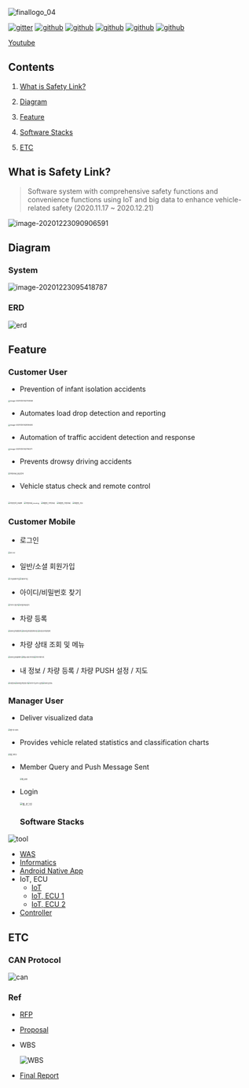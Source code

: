 

![finallogo_04](md-images/finallogo_04.png)

[![gitter](https://img.shields.io/gitter/room/socialDe/SafetyLink)](https://github.com/socialDe/SafetyLink) [![github](https://img.shields.io/github/languages/count/socialDe/SafetyLink)](https://github.com/socialDe/SafetyLink) [![github](https://img.shields.io/github/languages/top/socialDe/SafetyLink)](https://github.com/socialDe/SafetyLink) [![github](https://img.shields.io/github/languages/code-size/socialDe/SafetyLink)](https://github.com/socialDe/SafetyLink) [![github](https://img.shields.io/github/repo-size/socialDe/SafetyLink)](https://github.com/socialDe/SafetyLink) [![github](https://img.shields.io/github/contributors/socialDe/SafetyLink)](https://github.com/socialDe/SafetyLink)

[Youtube](https://youtu.be/ruTkEXwlFHY)





## Contents

1. [What is Safety Link?](#what-is-safety-link?)

2. [Diagram](#diagram)
3. [Feature](#feature)
4. [Software Stacks](#software-stacks)
5. [ETC](#etc)





## What is Safety Link?

> Software system with comprehensive safety functions and convenience functions using IoT and big data to enhance vehicle-related safety (2020.11.17 ~ 2020.12.21)

![image-20201223090906591](md-images/image-20201223090906591.png)





## Diagram

### System

![image-20201223095418787](md-images/image-20201223095418787.png)



### ERD

![erd](md-images/erd.png)





## Feature

### Customer User

- Prevention of infant isolation accidents

<img src="md-images/image-20210120142706946.png" alt="image-20210120142706946" style="zoom: 25%;" />

- Automates load drop detection and reporting

<img src="md-images/image-20210120142836400.png" alt="image-20210120142836400" style="zoom:25%;" />

- Automation of traffic accident detection and response

<img src="md-images/image-20210120142756271.png" alt="image-20210120142756271" style="zoom:25%;" />

- Prevents drowsy driving accidents

<img src="md-images/%EC%B0%A8%EB%9F%89%EC%A1%B0%ED%9A%8C_%EC%A1%B8%EC%9D%8C%EB%B0%A9%EC%A7%80.png" alt="차량조회_졸음방지" style="zoom: 25%;" />

- Vehicle status check and remote control

<img src="md-images/%EC%B0%A8%EB%9F%89%EB%93%B1%EB%A1%9D_%EB%B9%88%ED%99%94%EB%A9%B4.png" alt="차량등록_빈화면" style="zoom: 25%;" />

<img src="md-images/%EC%B0%A8%EB%9F%89%EC%A1%B0%ED%9A%8C_moving.png" alt="차량조회_moving" style="zoom: 25%;" />

<img src="md-images/%ED%83%9C%EB%B8%94%EB%A6%BF_%ED%8A%B8%EB%9F%AD%EC%A1%B0%ED%9A%8C-1611121591792.png" alt="태블릿_트럭조회" style="zoom: 25%;" />

<img src="md-images/%ED%83%9C%EB%B8%94%EB%A6%BF_%EC%B0%A8%EB%9F%89%EC%A1%B0%ED%9A%8C.png" alt="태블릿_차량조회" style="zoom: 25%;" />

<img src="md-images/%ED%83%9C%EB%B8%94%EB%A6%BF_%EC%A7%80%EB%8F%84.png" alt="태블릿_지도" style="zoom: 25%;" />



### Customer Mobile

* 로그인

<img src="md-images/%EB%A1%9C%EA%B7%B8%EC%9D%B8.PNG" alt="로그인" style="zoom: 25%;" />

* 일반/소셜 회원가입

<img src="md-images/%EA%B5%AC%EA%B8%80%ED%9A%8C%EC%9B%90%EA%B0%80%EC%9E%85.PNG" alt="구글회원가입" style="zoom: 25%;" /><img src="md-images/%ED%9A%8C%EC%9B%90%EA%B0%80%EC%9E%85.PNG" alt="회원가입" style="zoom: 25%;" />

* 아이디/비밀번호 찾기

<img src="md-images/%EC%95%84%EC%9D%B4%EB%94%94%EC%B0%BE%EA%B8%B0.PNG" alt="아이디찾기" style="zoom: 25%;" /><img src="md-images/%EB%B9%84%EB%B0%80%EB%B2%88%ED%98%B8%EC%B0%BE%EA%B8%B0.PNG" alt="비밀번호찾기" style="zoom: 25%;" />

* 차량 등록

<img src="md-images/%EB%AA%A8%EB%B0%94%EC%9D%BC%EC%B0%A8%EB%9F%89%EB%93%B1%EB%A1%9D.PNG" alt="모바일차량등록" style="zoom: 25%;" /><img src="md-images/%EB%AA%A8%EB%B0%94%EC%9D%BC%EC%B0%A8%EB%9F%89%EB%93%B1%EB%A1%9D%EC%9D%B8%EC%A6%9D.PNG" alt="모바일차량등록인증" style="zoom: 25%;" /><img src="md-images/%EC%9D%B8%EC%A6%9D%ED%9B%84%EC%B0%A8%EB%9F%89%EB%93%B1%EB%A1%9D.PNG" alt="인증후차량등록" style="zoom: 25%;" />

* 차량 상태 조회 및 메뉴

<img src="md-images/%EB%AA%A8%EB%B0%94%EC%9D%BC%EC%A1%B0%ED%9A%8C%EC%A0%9C%EC%96%B4.PNG" alt="모바일조회제어" style="zoom: 25%;" /><img src="md-images/%EB%A9%94%EB%89%B4%EB%84%A4%EB%B9%84%EA%B2%8C%EC%9D%B4%EC%85%98.PNG" alt="메뉴네비게이션" style="zoom: 25%;" /><img src="md-images/%EB%A7%88%EC%9D%B4%ED%8E%98%EC%9D%B4%EC%A7%80.PNG" alt="마이페이지" style="zoom: 25%;" />

* 내 정보 / 차량 등록 / 차량 PUSH 설정 / 지도

<img src="md-images/%EB%82%B4%EC%A0%95%EB%B3%B4.PNG" alt="내정보" style="zoom: 25%;" /><img src="md-images/%EB%AA%A8%EB%B0%94%EC%9D%BC%EC%B0%A8%EB%9F%89%EC%B6%94%EA%B0%80.PNG" alt="모바일차량추가" style="zoom: 25%;" /><img src="md-images/%EC%95%88%EC%A0%84%EA%B8%B0%EB%8A%A5%ED%91%B8%EC%8B%9C%EC%84%A4%EC%A0%95.PNG" alt="안전기능푸시설정" style="zoom: 25%;" /><img src="md-images/%EB%AA%A8%EB%B0%94%EC%9D%BC%EC%A7%80%EB%8F%84.PNG" alt="모바일지도" style="zoom: 25%;" />



### Manager User

- Deliver visualized data

<img src="md-images/%EC%9B%B9%20%EB%8C%80%EC%8B%9C%EB%B3%B4%EB%93%9C.jpg" alt="웹 대시보드" style="zoom: 25%;" />

- Provides vehicle related statistics and classification charts

<img src="md-images/%EC%9B%B9_%EC%B0%A8%ED%8A%B83.jpg" alt="웹_차트3" style="zoom:25%;" />

- Member Query and Push Message Sent

  <img src="md-images/%EC%9B%B9_%ED%9A%8C%EC%9B%90.jpg" alt="웹_회원" style="zoom:25%;" />

* Login

  <img src="md-images/%EC%9B%B9_%EB%A1%9C%EA%B7%B8%EC%9D%B8.jpg" alt="웹_로그인" style="zoom: 33%;" />

  
  
  
  
  ### Software Stacks

![tool](md-images/tool.png)

- [WAS](WebServer)
- [Informatics](CustomerTablet)
- [Android Native App](CustomerMobile)
- IoT, ECU
  - [IoT](CarHead)
  - [IoT, ECU 1](CarFront)
  - [IoT, ECU 2](CarRear)
- [Controller](Sensors)





## ETC

### CAN Protocol

![can](md-images/can.png)



### Ref

- [RFP](./RFP_SaftyLink.pdf)

- [Proposal](./결과보고서_SafetyLink.pdf)

- WBS

  ![WBS](md-images/image-20210120103106581.png)

- [Final Report](./결과보고서_SafetyLink.pdf)

